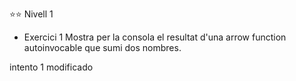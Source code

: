 ⭐⭐ Nivell 1
- Exercici 1
Mostra per la consola el resultat d'una arrow function autoinvocable que sumi dos nombres.

intento 1 modificado